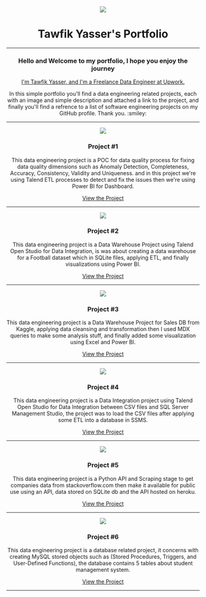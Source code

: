 <div align="center">
  <img src="https://github.com/TawfikYasser/Tawfik-Yasser-Portfolio/blob/main/PortfolioHeader.gif">
  <h1>Tawfik Yasser's Portfolio</h1>
</div>

- - -
<div align="center">
  <h3>Hello and Welcome to my portfolio, I hope you enjoy the journey</h3>
  <a href="https://www.upwork.com/freelancers/~0153b17a33b0226c96">I'm Tawfik Yasser, and I'm a Freelance Data Engineer at Upwork.</a>
  
  <p>In this simple portfolio you'll find a data engineering related projects, each with an image and simple description and attached a link to the project, and finally you'll find a refrence to a list of software engineering projects on my GitHub profile. Thank you. :smiley:</p>
</div>

- - -

<div align="center">
  <img src="https://github.com/TawfikYasser/Tawfik-Yasser-Portfolio/blob/main/p1.gif">
  <h3>Project #1</h3>
  <p>This data engineering project is a POC for data quality process for fixing data quality dimensions such as Anomaly Detection, Completeness, Accuracy, Consistency, Validity and Uniqueness. and in this project we're using Talend ETL processes to detect and fix the issues then we're using Power BI for Dashboard.</p>
  <a href="https://www.upwork.com/jobs/~01859e92159a239ea9">View the Project</a>
</div>

- - - 

<div align="center">
  <img src="https://github.com/TawfikYasser/Tawfik-Yasser-Portfolio/blob/main/p2.gif">
  <h3>Project #2</h3>
  <p>This data engineering project is a Data Warehouse Project using Talend Open Studio for Data Integration, is was about creating a data warehouse for a Football dataset which in SQLite files, applying ETL, and finally visualizations using Power BI.</p>
  <a href="https://github.com/TawfikYasser/TalendDI-Data-Warehouse">View the Project</a>
</div>

- - - 

<div align="center">
  <img src="https://github.com/TawfikYasser/Tawfik-Yasser-Portfolio/blob/main/p3.gif">
  <h3>Project #3</h3>
  <p>This data engineering project is a Data Warehouse Project for Sales DB from Kaggle, applying data cleansing and transformation then I used MDX queries to make some analysis stuff, and finally added some visualization using Excel and Power BI.</p>
  <a href="https://github.com/TawfikYasser/dw-sales">View the Project</a>
</div>

- - - 

<div align="center">
  <img src="https://github.com/TawfikYasser/Tawfik-Yasser-Portfolio/blob/main/p4.gif">
  <h3>Project #4</h3>
  <p>This data engineering project is a Data Integration project using Talend Open Studio for Data Integration between CSV files and SQL Server Management Studio, the project was to load the CSV files after applying some ETL into a database in SSMS.</p>
  <a href="https://www.upwork.com/jobs/~0100c266ac06e9fbf5">View the Project</a>
</div>

- - - 

<div align="center">
  <img src="https://github.com/TawfikYasser/Tawfik-Yasser-Portfolio/blob/main/p5.gif">
  <h3>Project #5</h3>
  <p>This data engineering project is a Python API and Scraping stage to get companies data from stackoverflow.com then make it available for public use using an API, data stored on SQLite db and the API hosted on heroku.</p>
  <a href="https://github.com/TawfikYasser/delog/tree/main/Company-Project">View the Project</a>
</div>

- - - 


<div align="center">
  <img src="https://github.com/TawfikYasser/Tawfik-Yasser-Portfolio/blob/main/p6.gif">
  <h3>Project #6</h3>
  <p>This data engineering project is a database related project, it concerns with creating MySQL stored objects such as (Stored Procedures, Triggers, and User-Defined Functions), the database contains 5 tables about student management system.</p>
  <a href="https://www.upwork.com/freelancers/~0153b17a33b0226c96">View the Project</a>
</div>

- - - 
